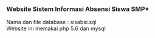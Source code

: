 <h3>Website Sistem Informasi Absensi Siswa SMP*
</h3>

Nama dan file database : sisabsi.sql
<br>Website ini memakai php 5.6 dan mysql